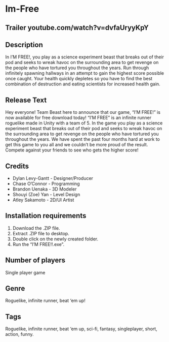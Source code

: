 # Im-Free
## Trailer youtube.com/watch?v=dvfaUryyKpY

## Description
In I’M FREE!, you play as a science experiment beast that breaks out of their pod and seeks to wreak havoc on the surrounding area to get revenge on the people who have tortured you throughout the years. Run through infinitely spawning hallways in an attempt to gain the highest score possible once caught. Your health quickly depletes so you have to find the best combination of destruction and eating scientists for increased health gain.

## Release Text
Hey everyone! Team Beast here to announce that our game, “I’M FREE!” is now available for free download today! “I’M FREE” is an infinite runner roguelike made in Unity with a team of 5. In the game you play as a science experiment beast that breaks out of their pod and seeks to wreak havoc on the surrounding area to get revenge on the people who have tortured you throughout the years. We have spent the past four months hard at work to get this game to you all and we couldn’t be more proud of the result. Compete against your friends to see who gets the higher score!

## Credits
- Dylan Levy-Gantt - Designer/Producer
- Chase O’Connor - Programming
- Brandon Uenaka - 3D Modeler
- Shouyi (Zoe) Yan - Level Design
- Atley Sakamoto - 2D/UI Artist

## Installation requirements  
1. Download the .ZIP file.
2. Extract .ZIP file to desktop.
3. Double click on the newly created folder.
4. Run the “I’M FREE!!.exe”.

## Number of players
Single player game

## Genre 
Roguelike, infinite runner, beat ‘em up! 

## Tags
Roguelike, infinite runner, beat ‘em up, sci-fi, fantasy, singleplayer, short, action, funny.
